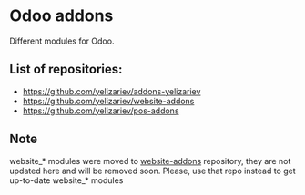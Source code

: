 Odoo addons
===========

Different modules for Odoo.

List of repositories:
---------------------

* https://github.com/yelizariev/addons-yelizariev
* https://github.com/yelizariev/website-addons
* https://github.com/yelizariev/pos-addons

Note
----

website_\* modules were moved to [website-addons](https://github.com/yelizariev/website-addons) repository, they are not updated here and will be removed soon. Please, use that repo instead to get up-to-date website_\* modules

